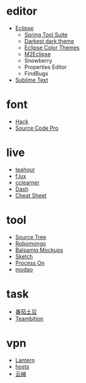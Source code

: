 # editor
- [Eclipse](http://www.eclipse.org)
  - [Spring Tool Suite](http://spring.io/tools/sts/all)
  - [Darkest dark theme](https://www.genuitec.com/tech/darkest-dark)
  - [Eclipse Color Themes](http://www.eclipsecolorthemes.org)
  - [M2Eclipse](http://www.eclipse.org/m2e)
  - Snowberry
  - Properties Editor
  - FindBugs
- [Sublime Text](http://www.sublimetext.com)

# font
- [Hack](http://sourcefoundry.org/hack)
- [Source Code Pro](http://adobe-fonts.github.io/source-code-pro)

# live
- [teahour](http://teahour.fm)
- [f.lux](https://justgetflux.com)
- [cclearner](https://www.piriform.com/ccleaner)
- [Dash](https://kapeli.com/dash)
- [Cheat Sheet](https://www.mediaatelier.com/CheatSheet)

# tool
- [Source Tree](https://www.sourcetreeapp.com)
- [Robomongo](https://robomongo.org)
- [Balsamiq Mockups](https://balsamiq.com)
- [Sketch](https://www.sketchapp.com)
- [Process On](https://www.processon.com)
- [modao](https://modao.cc/)

# task
- [番茄土豆](https://www.pomotodo.com)
- [Teambition](https://www.teambition.com)

# vpn
- [Lantern](https://github.com/getlantern/lantern)
- [hosts](https://github.com/racaljk/hosts)
- [云梯](https://www.yuntipub.com)
